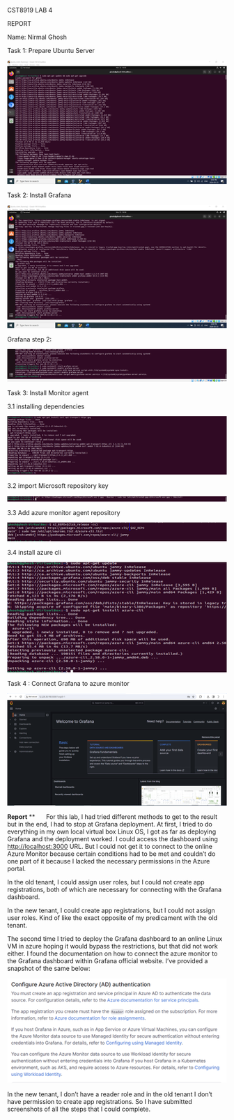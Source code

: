 ﻿CST8919 LAB 4 

REPORT

Name: Nirmal Ghosh

Task 1: Prepare Ubuntu Server

![](picture1.png)

Task 2: Install Grafana 

![](picture2.png)

Grafana step 2: 

![](picture3.png)

Task 3: Install Monitor agent

3\.1 installing dependencies

![](picture4.png)

3\.2 import Microsoft repository key

![](picture5.png)

3\.3 Add azure monitor agent repository

![](picture6.png)

3\.4 install azure cli

![](picture7.png)

Task 4 : Connect Grafana to azure monitor 

![](picture8.png)

**Report**
**
`	`For this lab, I had tried different methods to get to the result but in the end, I had to stop at Grafana deployment. At first, I tried to do everything in my own local virtual box Linux OS, I got as far as deploying Grafana and the deployment worked. I could access the dashboard using <http://localhost:3000> URL. But I could not get it to connect to the online Azure Monitor because certain conditions had to be met and couldn’t do one part of it because I lacked the necessary permissions in the Azure portal. 

In the old tenant, I could assign user roles, but I could not create app registrations, both of which are necessary for connecting with the Grafana dashboard. 

In the new tenant, I could create app registrations, but I could not assign user roles. Kind of like the exact opposite of my predicament with the old tenant.

The second time I tried to deploy the Grafana dashboard to an online Linux VM in azure hoping it would bypass the restrictions, but that did not work either. I found the documentation on how to connect the azure monitor to the Grafana dashboard within Grafana official website. I’ve provided a snapshot of the same below: 

![](picture9.png)

In the new tenant, I don’t have a reader role and in the old tenant I don’t have permission to create app registrations. So I have submitted screenshots of all the steps that I could complete.










































































